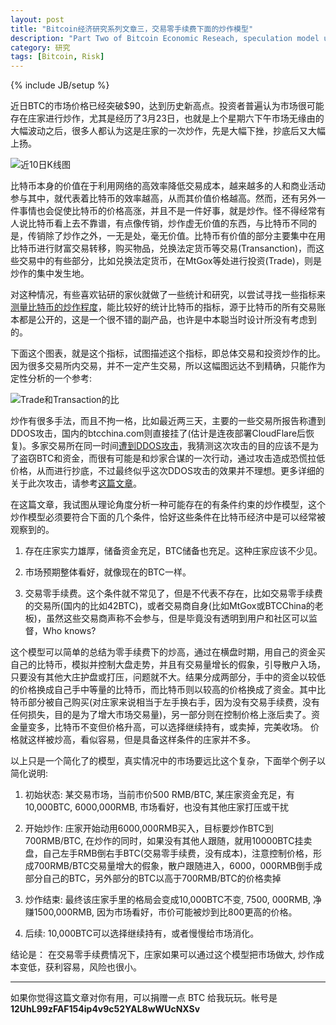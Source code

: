 ```yaml
---
layout: post
title: "Bitcoin经济研究系列文章三，交易零手续费下面的炒作模型"
description: "Part Two of Bitcoin Economic Reseach, speculation model under zero transaction fees"
category: 研究
tags: [Bitcoin, Risk]
---
```

{% include JB/setup %}

近日BTC的市场价格已经突破$90，达到历史新高点。投资者普遍认为市场很可能存在庄家进行炒作，尤其是经历了3月23日，也就是上个星期六下午市场无缘由的大幅波动之后，很多人都认为这是庄家的一次炒作，先是大幅下挫，抄底后又大幅上扬。

![近10日K线图]({{BASE_PATH}}/uploads/2013/03/k_chart_10.png)

比特币本身的价值在于利用网络的高效率降低交易成本，越来越多的人和商业活动参与其中，就代表着比特币的效率越高，从而其价值价格越高。然而，还有另外一件事情也会促使比特币的价格高涨，并且不是一件好事，就是炒作。怪不得经常有人说比特币看上去不靠谱，有点像传销，炒作虚无价值的东西，与比特币不同的是，传销除了炒作之外，一无是处，毫无价值。比特币有价值的部分主要集中在用比特币进行财富交易转移，购买物品，兑换法定货币等交易(Transanction)，而这些交易中的有些部分，比如兑换法定货币，在MtGox等处进行投资(Trade)，则是炒作的集中发生地。

对这种情况，有些喜欢钻研的家伙就做了一些统计和研究，以尝试寻找一些指标来[测量比特币的炒作程度](http://codinginmysleep.com/measuring-bitcoin-speculation/)，能比较好的统计比特币的指标，源于比特币的所有交易账本都是公开的，这是一个很不错的副产品，也许是中本聪当时设计所没有考虑到的。

下面这个图表，就是这个指标，试图描述这个指标，即总体交易和投资炒作的比。因为很多交易所内交易，并不一定产生交易，所以这幅图远达不到精确，只能作为定性分析的一个参考:

![Trade和Transaction的比]({{BASE_PATH}}/uploads/2013/03/trade_transaction_radio.png)

炒作有很多手法，而且不拘一格，比如最近两三天，主要的一些交易所报告称遭到DDOS攻击，国内的btcchina.com则直接挂了(估计是连夜部署CloudFlare后恢复)。多家交易所在同一时间[遭到DDOS攻击](http://www.reddit.com/r/Bitcoin/comments/1b8onj/)，我猜测这次攻击的目的应该不是为了盗窃BTC和资金，而很有可能是和炒家合谋的一次行动，通过攻击造成恐慌拉低价格，从而进行抄底，不过最终似乎这次DDOS攻击的效果并不理想。更多详细的关于此次攻击，请参考[这篇文章](http://siliconangle.com/blog/2013/03/29/this-week-in-ddos-cyberbunker-vs-spamhaus-mtgox-bitcoin-exchange-and-dwolla-sendgrid/)。

在这篇文章，我试图从理论角度分析一种可能存在的有条件约束的炒作模型，这个炒作模型必须要符合下面的几个条件，恰好这些条件在比特币经济中是可以经常被观察到的。

1. 存在庄家实力雄厚，储备资金充足，BTC储备也充足。这种庄家应该不少见。

2. 市场预期整体看好，就像现在的BTC一样。

3. 交易零手续费。这个条件就不常见了，但是不代表不存在，比如交易零手续费的交易所(国内的比如42BTC)，或者交易商自身(比如MtGox或BTCChina的老板)，虽然这些交易商声称不会参与，但是毕竟没有透明到用户和社区可以监督，Who knows?

这个模型可以简单的总结为零手续费下的炒高，通过在横盘时期，用自己的资金买自己的比特币，模拟并控制大盘走势，并且有交易量增长的假象，引导散户入场，只要没有其他大庄护盘或打压，问题就不大。结果分成两部分，手中的资金以较低的价格换成自己手中等量的比特币，而比特币则以较高的价格换成了资金。其中比特币部分被自己购买(对庄家来说相当于左手换右手，因为没有交易手续费，没有任何损失，目的是为了增大市场交易量)，另一部分则在控制价格上涨后卖了。资金量变多，比特币不变但价格升高，可以选择继续持有，或卖掉，完美收场。 价格就这样被炒高，看似容易，但是具备这样条件的庄家并不多。

以上只是一个简化了的模型，真实情况中的市场要远比这个复杂，下面举个例子以简化说明:

1. 初始状态: 某交易市场，当前市价500 RMB/BTC, 某庄家资金充足，有10,000BTC, 6000,000RMB, 市场看好，也没有其他庄家打压或干扰

2. 开始炒作: 庄家开始动用6000,000RMB买入，目标要炒作BTC到700RMB/BTC, 在炒作的同时，如果没有其他人跟随，就用10000BTC挂卖盘，自己左手RMB倒右手BTC(交易零手续费，没有成本)，注意控制价格，形成700RMB/BTC交易量增大的假象，散户跟随进入，6000，000RMB倒手成部分自己的BTC，另外部分的BTC以高于700RMB/BTC的价格卖掉

3. 炒作结束: 最终该庄家手里的格局会变成10,000BTC不变, 7500, 000RMB, 净赚1500,000RMB, 因为市场看好，市价可能被炒到比800更高的价格。

4. 后续: 10,000BTC可以选择继续持有，或者慢慢给市场消化。


结论是： 在交易零手续费情况下，庄家如果可以通过这个模型把市场做大, 炒作成本变低，获利容易，风险也很小。

--------------------------------------------------------------------
如果你觉得这篇文章对你有用，可以捐赠一点 BTC 给我玩玩。帐号是 **12UhL99zFAF154ip4v9c52YAL8wWUcNXSv**

